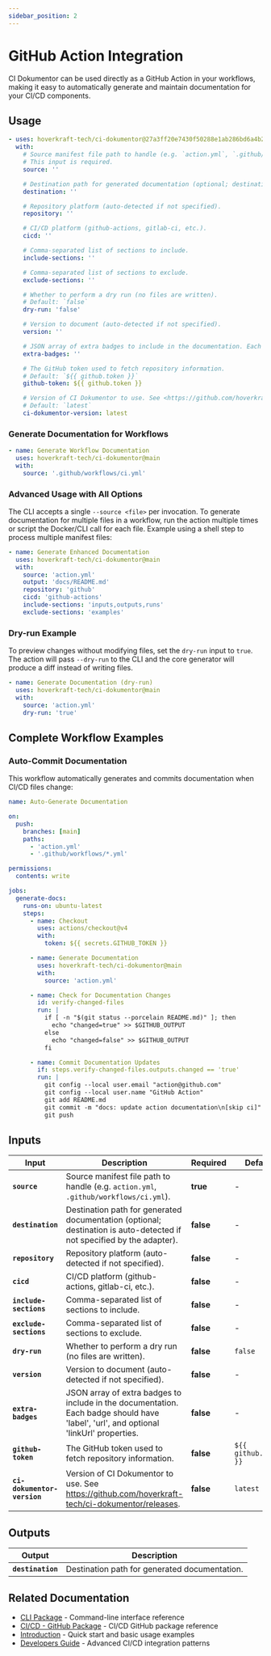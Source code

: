 ```yaml
---
sidebar_position: 2
---
```


# GitHub Action Integration

CI Dokumentor can be used directly as a GitHub Action in your workflows, making it easy to automatically generate and maintain documentation for your CI/CD components.

<!-- usage:start -->

## Usage

```yaml
- uses: hoverkraft-tech/ci-dokumentor@27a3ff20e7430f50288e1ab286bd6a4b28d1cb72 # main
  with:
    # Source manifest file path to handle (e.g. `action.yml`, `.github/workflows/ci.yml`).
    # This input is required.
    source: ''

    # Destination path for generated documentation (optional; destination is auto-detected if not specified by the adapter).
    destination: ''

    # Repository platform (auto-detected if not specified).
    repository: ''

    # CI/CD platform (github-actions, gitlab-ci, etc.).
    cicd: ''

    # Comma-separated list of sections to include.
    include-sections: ''

    # Comma-separated list of sections to exclude.
    exclude-sections: ''

    # Whether to perform a dry run (no files are written).
    # Default: `false`
    dry-run: 'false'

    # Version to document (auto-detected if not specified).
    version: ''

    # JSON array of extra badges to include in the documentation. Each badge should have 'label', 'url', and optional 'linkUrl' properties.
    extra-badges: ''

    # The GitHub token used to fetch repository information.
    # Default: `${{ github.token }}`
    github-token: ${{ github.token }}

    # Version of CI Dokumentor to use. See <https://github.com/hoverkraft-tech/ci-dokumentor/releases>.
    # Default: `latest`
    ci-dokumentor-version: latest
```

<!-- usage:end -->

### Generate Documentation for Workflows

```yaml
- name: Generate Workflow Documentation
  uses: hoverkraft-tech/ci-dokumentor@main
  with:
    source: '.github/workflows/ci.yml'
```

### Advanced Usage with All Options

The CLI accepts a single `--source <file>` per invocation. To generate documentation for multiple files in a workflow, run the action multiple times or script the Docker/CLI call for each file. Example using a shell step to process multiple manifest files:

```yaml
- name: Generate Enhanced Documentation
  uses: hoverkraft-tech/ci-dokumentor@main
  with:
    source: 'action.yml'
    output: 'docs/README.md'
    repository: 'github'
    cicd: 'github-actions'
    include-sections: 'inputs,outputs,runs'
    exclude-sections: 'examples'
```

### Dry-run Example

To preview changes without modifying files, set the `dry-run` input to `true`. The action will pass `--dry-run` to the CLI and the core generator will produce a diff instead of writing files.

```yaml
- name: Generate Documentation (dry-run)
  uses: hoverkraft-tech/ci-dokumentor@main
  with:
    source: 'action.yml'
    dry-run: 'true'
```

## Complete Workflow Examples

### Auto-Commit Documentation

This workflow automatically generates and commits documentation when CI/CD files change:

```yaml title=".github/workflows/auto-docs.yml"
name: Auto-Generate Documentation

on:
  push:
    branches: [main]
    paths:
      - 'action.yml'
      - '.github/workflows/*.yml'

permissions:
  contents: write

jobs:
  generate-docs:
    runs-on: ubuntu-latest
    steps:
      - name: Checkout
        uses: actions/checkout@v4
        with:
          token: ${{ secrets.GITHUB_TOKEN }}

      - name: Generate Documentation
        uses: hoverkraft-tech/ci-dokumentor@main
        with:
          source: 'action.yml'

      - name: Check for Documentation Changes
        id: verify-changed-files
        run: |
          if [ -n "$(git status --porcelain README.md)" ]; then
            echo "changed=true" >> $GITHUB_OUTPUT
          else
            echo "changed=false" >> $GITHUB_OUTPUT
          fi

      - name: Commit Documentation Updates
        if: steps.verify-changed-files.outputs.changed == 'true'
        run: |
          git config --local user.email "action@github.com"
          git config --local user.name "GitHub Action"
          git add README.md
          git commit -m "docs: update action documentation\n[skip ci]"
          git push
```

<!-- inputs:start -->

## Inputs

| **Input**                   | **Description**                                                                                                                       | **Required** | **Default**           |
| --------------------------- | ------------------------------------------------------------------------------------------------------------------------------------- | ------------ | --------------------- |
| **`source`**                | Source manifest file path to handle (e.g. `action.yml`, `.github/workflows/ci.yml`).                                                  | **true**     | -                     |
| **`destination`**           | Destination path for generated documentation (optional; destination is auto-detected if not specified by the adapter).                | **false**    | -                     |
| **`repository`**            | Repository platform (auto-detected if not specified).                                                                                 | **false**    | -                     |
| **`cicd`**                  | CI/CD platform (github-actions, gitlab-ci, etc.).                                                                                     | **false**    | -                     |
| **`include-sections`**      | Comma-separated list of sections to include.                                                                                          | **false**    | -                     |
| **`exclude-sections`**      | Comma-separated list of sections to exclude.                                                                                          | **false**    | -                     |
| **`dry-run`**               | Whether to perform a dry run (no files are written).                                                                                  | **false**    | `false`               |
| **`version`**               | Version to document (auto-detected if not specified).                                                                                 | **false**    | -                     |
| **`extra-badges`**          | JSON array of extra badges to include in the documentation. Each badge should have 'label', 'url', and optional 'linkUrl' properties. | **false**    | -                     |
| **`github-token`**          | The GitHub token used to fetch repository information.                                                                                | **false**    | `${{ github.token }}` |
| **`ci-dokumentor-version`** | Version of CI Dokumentor to use. See https://github.com/hoverkraft-tech/ci-dokumentor/releases.                                       | **false**    | `latest`              |

<!-- inputs:end -->
<!-- outputs:start -->

## Outputs

| **Output**        | **Description**                               |
| ----------------- | --------------------------------------------- |
| **`destination`** | Destination path for generated documentation. |

<!-- outputs:end -->

## Related Documentation

- [CLI Package](../packages/cli.md) - Command-line interface reference
- [CI/CD - GitHub Package](../packages/cicd-github-actions.md) - CI/CD GitHub package reference
- [Introduction](../intro.md) - Quick start and basic usage examples
- [Developers Guide](../developers/ci-cd.md) - Advanced CI/CD integration patterns

<!-- secrets:start -->
<!-- secrets:end -->
